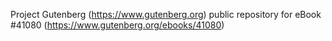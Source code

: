 Project Gutenberg (https://www.gutenberg.org) public repository for eBook #41080 (https://www.gutenberg.org/ebooks/41080)
